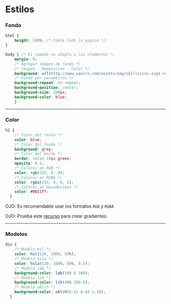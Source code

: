 # Estilos

### Fondo
```css
html {
    height: 100%; /* Cubre todo la pagina */
}

body { /* El tamaño se adapta a los elementos */
    margin: 0;
    /* Agregar imagen de fondo */
    /* Imagen - Repeticion - Color */
    background: url(http://www.xaviro.com/assets/img/skills/css.svg) no-repeat, blue;
    /* Fondo por parametros */
    background-repeat: no-repeat;
    background-position: center;
    background-size: 100px;
    background-color: blue;
    }
```
---
### Color
```css
h1 {
    /* Color del texto */
    color: blue; 
    /* Color del fondo */
    background: gray;
    /* Color del borde */
    border: solid 10px green;
    opacity: 0.5;
    /* Colores en RGB */
    color: rgb(255, 0, 0);
    /* Colores en RGBA */
    color: rgba(255, 0, 0, 1);
    /* Colores en Hexadecimal */
    color: #0011ff;
  }
```
OJO: Es recomendable usar los formatos `RGB` y `RGBA` 

OJO: Prueba este [recurso](https://gradients.app/es/new) para crear gradientes.

---
### Modelos

```css
div {
    /* Modelo hsl */
    color: hsl(120, 100%, 50%);
    /* Modelo hsla */
    color: hsla(120, 100%, 50%, 0.5);
    /* Modelo lab */
    background-color: lab(100 0 100);
    /* Modelo lch */ 
    background-color: lch(40% 100 0);
    /* Modelo oklch */
    background-color: oklch(0.41 0.44 1.18);
  }
```  

